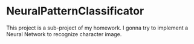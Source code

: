 NeuralPatternClassificator
==========================

This project is a sub-project of my homework. I gonna try to implement a Neural Network to recognize character image.